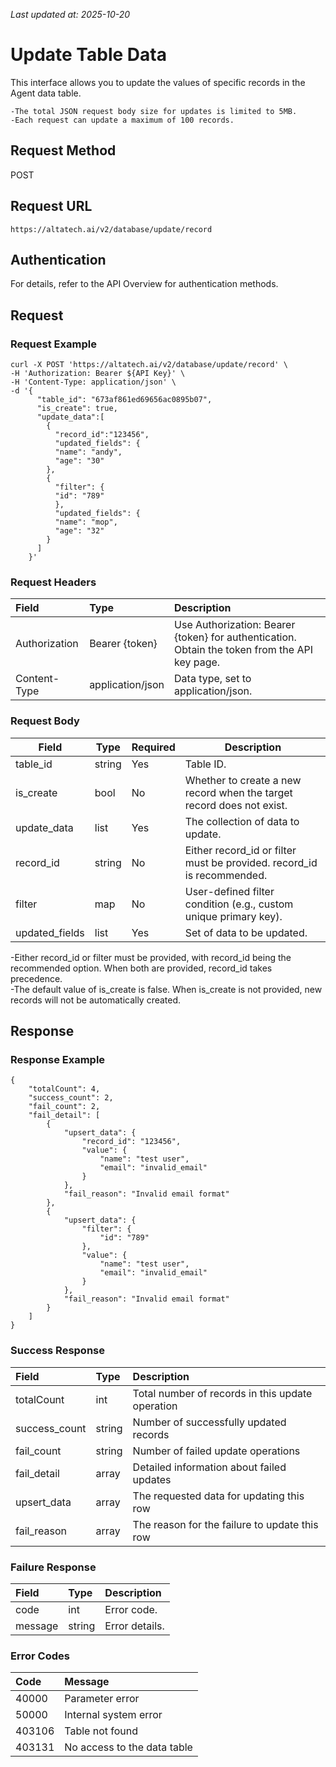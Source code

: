_Last updated at: 2025-10-20_

# **Update Table Data**

This interface allows you to update the values of specific records in the Agent data table.

```
-The total JSON request body size for updates is limited to 5MB.
-Each request can update a maximum of 100 records.
```

## **Request Method**

POST

## **Request URL**

`https://altatech.ai/v2/database/update/record`

## **Authentication**

For details, refer to the API Overview for authentication methods.

## **Request**

### **Request Example**

```
curl -X POST 'https://altatech.ai/v2/database/update/record' \ 
-H 'Authorization: Bearer ${API Key}' \
-H 'Content-Type: application/json' \
-d '{
      "table_id": "673af861ed69656ac0895b07",
      "is_create": true,
      "update_data":[
        {
          "record_id":"123456",
          "updated_fields": {
          "name": "andy",
          "age": "30"
        },
        {  
          "filter": {
          "id": "789"
          },
          "updated_fields": {
          "name": "mop",
          "age": "32"
        }
      ]
    }'
```

### **Request Headers**

| Field | Type | Description |
| :---- | :---- | :---- |
| Authorization | Bearer {token} | Use Authorization: Bearer {token} for authentication. Obtain the token from the API key page. |
| Content-Type | application/json | Data type, set to application/json. |

### **Request Body**

| Field | Type | Required | Description |
| ----- | ----- | ----- | ----- |
| table\_id | string | Yes | Table ID. |
| is\_create | bool | No | Whether to create a new record when the target record does not exist. |
| update\_data | list | Yes | The collection of data to update. |
|  record\_id |  string |  No  |  Either record\_id or filter must be provided. record\_id is recommended. |
| filter | map | No | User-defined filter condition (e.g., custom unique primary key). |
| updated\_fields | list | Yes | Set of data to be updated. |

\-Either record\_id or filter must be provided, with record\_id being the recommended option. When both are provided, record\_id takes precedence.  
\-The default value of is\_create is false. When is\_create is not provided, new records will not be automatically created.

## **Response**

### **Response Example**

```
{
    "totalCount": 4,
    "success_count": 2,
    "fail_count": 2,
    "fail_detail": [
        {
            "upsert_data": {
                "record_id": "123456",
                "value": {
                    "name": "test user",
                    "email": "invalid_email"
                }
            },
            "fail_reason": "Invalid email format"
        },
        {
            "upsert_data": {
                "filter": {
                    "id": "789"
                },
                "value": {
                    "name": "test user",
                    "email": "invalid_email"
                }
            },
            "fail_reason": "Invalid email format"
        }
    ]
}
```

### **Success Response**

| Field | Type | Description |
| :---- | :---- | :---- |
| totalCount | int | Total number of records in this update operation |
| success\_count | string | Number of successfully updated records |
| fail\_count | string | Number of failed update operations |
| fail\_detail | array | Detailed information about failed updates |
| upsert\_data | 	array | The requested data for updating this row |
| fail\_reason | 	array | The reason for the failure to update this row |

### **Failure Response**

| Field | Type | Description |
| :---- | :---- | :---- |
| code | int | Error code. |
| message | string | Error details. |

### **Error Codes**

| Code | Message |
| :---- | :---- |
| 40000 | Parameter error |
| 50000 | Internal system error |
| 403106 | Table not found |
| 403131 | No access to the data table |
